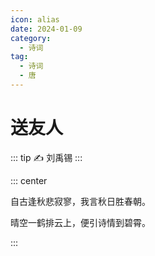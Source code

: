 ```yaml
---
icon: alias
date: 2024-01-09
category:
  - 诗词
tag:
  - 诗词
  - 唐
---
```


# 送友人

<!-- more -->

::: tip ✍️ 
刘禹锡
:::

::: center

自古逢秋悲寂寥，我言秋日胜春朝。

晴空一鹤排云上，便引诗情到碧霄。

:::